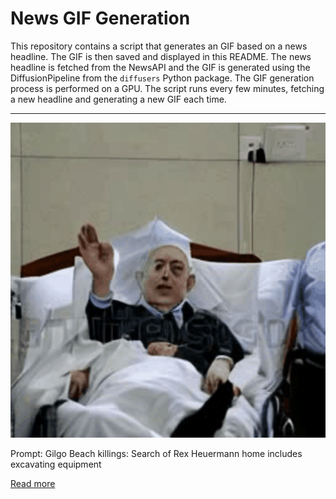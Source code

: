 # News GIF Generation
This repository contains a script that generates an GIF based on a news headline. The GIF is then saved and displayed in this README.
The news headline is fetched from the NewsAPI and the GIF is generated using the DiffusionPipeline from the `diffusers` Python package. The GIF generation process is performed on a GPU.
The script runs every few minutes, fetching a new headline and generating a new GIF each time.

---

![Generated GIF](output.gif?raw=true&v=1690261587)

Prompt: Gilgo Beach killings: Search of Rex Heuermann home includes excavating equipment

[Read more](https://www.newsday.com/long-island/crime/gilgo-beach-killings-heuermann-home-search-aq8hhm66)